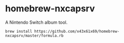 # homebrew-nxcapsrv

A Nintendo Switch album tool.

`brew install https://github.com/x43x61x69/homebrew-nxcapsrv/master/formula.rb`
